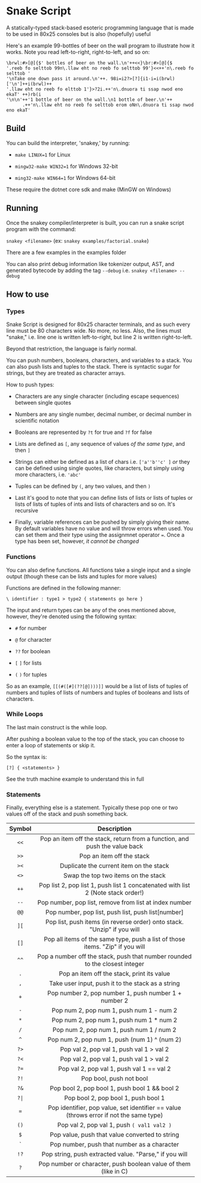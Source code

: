 # Snake Script

A statically-typed stack-based esoteric programming language that is made to be used in 80x25 consoles but is also (hopefully) useful

Here's an example 99-bottles of beer on the wall program to illustrate how it works. Note you read left-to-right, right-to-left, and so on:

```
\brwl:#>[@]{$' bottles of beer on the wall.\n'++<<}\br:#>[@]{$                  
'.reeb fo selttob 99n\.llaw eht no reeb fo selttob 99'}<<++'n\.reeb fo selttob '
'\nTake one down pass it around.\n'++. 98i=i2?>[?]{i1-i=i(brwl)['\n']++i(brwl)++
'.llaw eht no reeb fo elttob 1'}>?2i.++'n\.dnuora ti ssap nwod eno ekaT' ++)rb(i
'\n\n'++'1 bottle of beer on the wall.\n1 bottle of beer.\n'++                  
      .++'n\.llaw eht no reeb fo selttob erom oNn\.dnuora ti ssap nwod eno ekaT'
```

## Build

You can build the interpreter, 'snakey,' by running:

 * `make LINUX=1` for Linux
 
 * `mingw32-make WIN32=1` for Windows 32-bit
 
 * `ming32-make WIN64=1` for Windows 64-bit

These require the dotnet core sdk and make (MinGW on Windows)

## Running

Once the snakey compiler/interpreter is built, you can run a snake script program with the command:

`snakey <filename>` (ex: `snakey examples/factorial.snake`)

There are a few examples in the examples folder

You can also print debug information like tokenizer output, AST, and generated bytecode by adding the tag `--debug` i.e. `snakey <filename> --debug`

## How to use

### Types

Snake Script is designed for 80x25 character terminals, and as such every line must be 80 characters wide. No more, no less. Also, the lines must "snake," i.e. line one is written left-to-right, but line 2 is written right-to-left.

Beyond that restriction, the language is fairly normal.

You can push numbers, booleans, characters, and variables to a stack. You can also push lists and tuples to the stack. There is syntactic sugar for strings, but they are treated as character arrays.

How to push types:

 * Characters are any single character (including escape sequences) between single quotes
 
 * Numbers are any single number, decimal number, or decimal number in scientific notation
 
 * Booleans are represented by `?t` for true and `?f` for false
 
 * Lists are defined as `[`, any sequence of values *of the same type*, and then `]`
 
 * Strings can either be defined as a list of chars i.e. `['a''b''c' ]` *or* they can be defined using single quotes, like characters, but simply using more characters, i.e. `'abc'`
 
 * Tuples can be defined by `(`, any two values, and then `)`
 
 * Last it's good to note that you can define lists of lists or lists of tuples or lists of lists of tuples of ints and lists of characters and so on. It's recursive
 
 * Finally, variable references can be pushed by simply giving their name. By default variables have no value and will throw errors when used. You can set them and their type using the assignmnet operator `=`. Once a type has been set, however, *it cannot be changed*

### Functions

You can also define functions. All functions take a single input and a single output (though these can be lists and tuples for more values)

Functions are defined in the following manner:

`\ identifier : type1 > type2 { statements go here }`

The input and return types can be any of the ones mentioned above, however, they're denoted using the following syntax:

 * `#` for number
 
 * `@` for character
 
 * `??` for boolean
 
 * `[` `]` for lists
 
 * `(` `)` for tuples
 
So as an example, `[[(#([#](??[@])))]]` would be a list of lists of tuples of numbers and tuples of lists of numbers and tuples of booleans and lists of characters.

### While Loops

The last main construct is the while loop.

After pushing a boolean value to the top of the stack, you can choose to enter a loop of statements or skip it.

So the syntax is:

`[?] { <statements> }`

See the truth machine example to understand this in full

### Statements

Finally, everything else is a statement. Typically these pop one or two values off of the stack and push something back.

| Symbol | Description |
|:------:|:-----------:|
| `<<` | Pop an item off the stack, return from a function, and push the value back |
| `>>` | Pop an item off the stack |
| `><` | Duplicate the current item on the stack |
| `<>` | Swap the top two items on the stack
| `++` | Pop list 2, pop list 1, push list 1 concatenated with list 2 (Note stack order!) |
| `--` | Pop number, pop list, remove from list at index number |
| `@@` | Pop number, pop list, push list, push list\[number\] |
| `][` | Pop list, push items (in reverse order) onto stack. "Unzip" if you will |
| `[]` | Pop all items of the same type, push a list of those items. "Zip" if you will |
| `^^` | Pop a number off the stack, push that number rounded to the closest integer |
| `.` | Pop an item off the stack, print its value |
| `,` | Take user input, push it to the stack as a string
| `+` | Pop number 2, pop number 1, push number 1 + number 2 |
| `-` | Pop num 2, pop num 1, push num 1 - num 2 |
| `*` | Pop num 2, pop num 1, push num 1 * num 2 |
| `/` | Pop num 2, pop num 1, push num 1 / num 2 |
| `^` | Pop num 2, pop num 1, push (num 1) ^ (num 2) |
| `?>` | Pop val 2, pop val 1, push val 1 > val 2 |
| `?<` | Pop val 2, pop val 1, push val 1 > val 2 |
| `?=` | Pop val 2, pop val 1, push val 1 == val 2 |
| `?!` | Pop bool, push not bool |
| `?&` | Pop bool 2, pop bool 1, push bool 1 && bool 2 |
| `?\|` | Pop bool 2, pop bool 1, push bool 1 || bool 2 |
| `=` | Pop identifier, pop value, set identifier == value (throws error if not the same type) |
| `()` | Pop val 2, pop val 1, push `( val1 val2 )` |
| `$` | Pop value, push that value converted to string |
| \` | Pop number, push that number as a character |
| `!?` | Pop string, push extracted value. "Parse," if you will |
| `?` | Pop number or character, push boolean value of them (like in C) |

